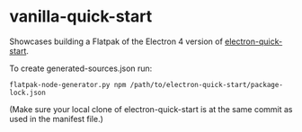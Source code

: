 # vanilla-quick-start

Showcases building a Flatpak of the Electron 4 version of
[electron-quick-start](https://github.com/electron/electron-quick-start).

To create generated-sources.json run:

```
flatpak-node-generator.py npm /path/to/electron-quick-start/package-lock.json
```

(Make sure your local clone of electron-quick-start is at the same commit as used in the manifest
file.)
